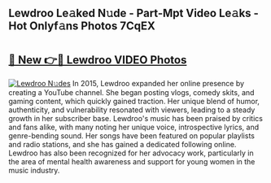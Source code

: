 ## Lewdroo Le𝚊ked N𝚞de - Part-Mpt Video Le𝚊ks - Hot Onlyf𝚊ns Photos 7CqEX

# <h2><a href="http://ab12848.deff.icu/?id=Lewdroo">🔗 New 👉🔴 Lewdroo VIDEO Photos</a></h2>

[![Lewdroo N𝚞des](https://i.imgur.com/rIISA9y.gif)](http://ab12848.deff.icu/?id=Lewdroo)
In 2015, Lewdroo expanded her online presence by creating a YouTube channel. She began posting vlogs, comedy skits, and gaming content, which quickly gained traction. Her unique blend of humor, authenticity, and vulnerability resonated with viewers, leading to a steady growth in her subscriber base. Lewdroo's music has been praised by critics and fans alike, with many noting her unique voice, introspective lyrics, and genre-bending sound. Her songs have been featured on popular playlists and radio stations, and she has gained a dedicated following online. Lewdroo has also been recognized for her advocacy work, particularly in the area of mental health awareness and support for young women in the music industry.
